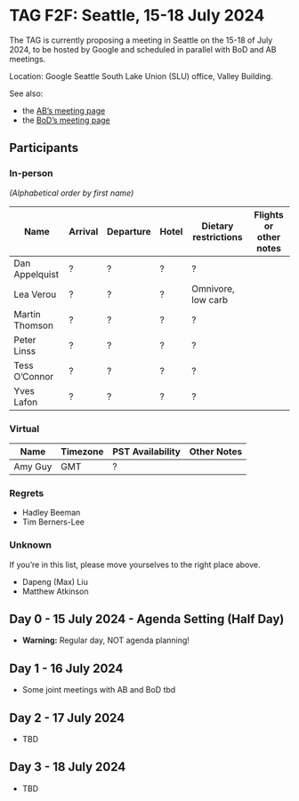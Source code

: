 # TAG F2F: Seattle, 15-18 July 2024

The TAG is currently proposing a meeting in Seattle on the 15-18 of July 2024, to be hosted by Google and scheduled in parallel with BoD and AB meetings.

Location: Google Seattle South Lake Union (SLU) office, Valley Building.

See also:

* the [AB’s meeting page](https://www.w3.org/Member/wiki/AB/Agenda/2024-07-Seattle)
* the [BoD’s meeting page](https://www.w3.org/Member/wiki/BoD/Seattle202407)

## Participants

### In-person

_(Alphabetical order by first name)_

| Name | Arrival | Departure | Hotel | Dietary restrictions | Flights or other notes |
|------|---------|-----------|-------|----------------------|------------------------|
| Dan Appelquist | ? | ? | ? | ? | |
| Lea Verou | ? | ? | ? | Omnivore, low carb | |
| Martin Thomson | ? | ? | ? | ? | |
| Peter Linss | ? | ? | ? | ? | |
| Tess O’Connor | ? | ? | ? | ? | |
| Yves Lafon | ? | ? | ? | ? | |

### Virtual

| Name | Timezone | PST Availability | Other Notes |
|------|----------|------------------|-------------|
| Amy Guy | GMT | ? | |

### Regrets

- Hadley Beeman
- Tim Berners-Lee

### Unknown

If you’re in this list, please move yourselves to the right place above.

- Dapeng (Max) Liu
- Matthew Atkinson

## Day 0 - 15 July 2024 - Agenda Setting (Half Day)

* **Warning:** Regular day, NOT agenda planning!

## Day 1 - 16 July 2024

* Some joint meetings with AB and BoD tbd

## Day 2 - 17 July 2024

* TBD

## Day 3 - 18 July 2024

* TBD
